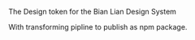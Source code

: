 The Design token for the Bian Lian Design System 

With transforming pipline to publish as npm package. 
